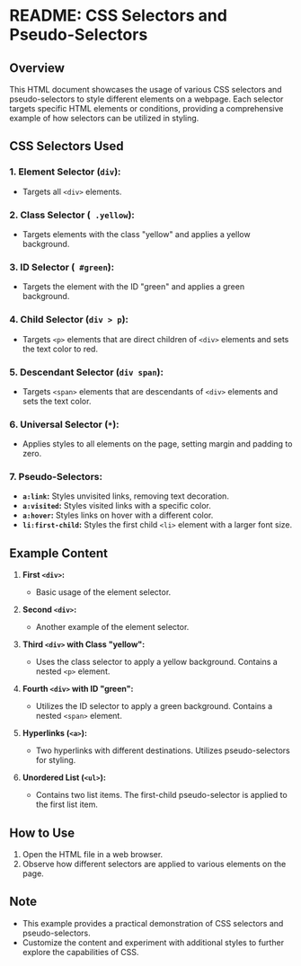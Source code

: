 # README: CSS Selectors and Pseudo-Selectors

## Overview

This HTML document showcases the usage of various CSS selectors and pseudo-selectors to style different elements on a webpage. Each selector targets specific HTML elements or conditions, providing a comprehensive example of how selectors can be utilized in styling.

## CSS Selectors Used

### 1. **Element Selector (`div`):**
   - Targets all `<div>` elements.

### 2. **Class Selector (` .yellow`):**
   - Targets elements with the class "yellow" and applies a yellow background.

### 3. **ID Selector (` #green`):**
   - Targets the element with the ID "green" and applies a green background.

### 4. **Child Selector (`div > p`):**
   - Targets `<p>` elements that are direct children of `<div>` elements and sets the text color to red.

### 5. **Descendant Selector (`div span`):**
   - Targets `<span>` elements that are descendants of `<div>` elements and sets the text color.

### 6. **Universal Selector (`*`):**
   - Applies styles to all elements on the page, setting margin and padding to zero.

### 7. **Pseudo-Selectors:**
   - **`a:link`:** Styles unvisited links, removing text decoration.
   - **`a:visited`:** Styles visited links with a specific color.
   - **`a:hover`:** Styles links on hover with a different color.
   - **`li:first-child`:** Styles the first child `<li>` element with a larger font size.

## Example Content

1. **First `<div>`:**
   - Basic usage of the element selector.

2. **Second `<div>`:**
   - Another example of the element selector.

3. **Third `<div>` with Class "yellow":**
   - Uses the class selector to apply a yellow background. Contains a nested `<p>` element.

4. **Fourth `<div>` with ID "green":**
   - Utilizes the ID selector to apply a green background. Contains a nested `<span>` element.

5. **Hyperlinks (`<a>`):**
   - Two hyperlinks with different destinations. Utilizes pseudo-selectors for styling.

6. **Unordered List (`<ul>`):**
   - Contains two list items. The first-child pseudo-selector is applied to the first list item.

## How to Use

1. Open the HTML file in a web browser.
2. Observe how different selectors are applied to various elements on the page.

## Note

- This example provides a practical demonstration of CSS selectors and pseudo-selectors.
- Customize the content and experiment with additional styles to further explore the capabilities of CSS.